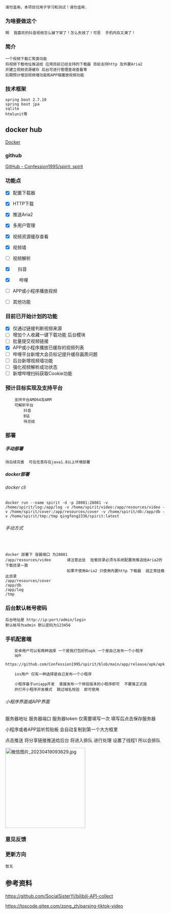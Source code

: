 ```
请勿滥用，本项目仅用于学习和测试！请勿滥用.
```

### 为啥要做这个

```
啊  我喜欢的抖音视频怎么被下架了！怎么失效了！可恶  手机内存又满了！
```

### 简介

```
一个视频下载汇聚类功能  
将视频下载地址推送给 应用目前已经支持的下载器 目前支持http 及外置Aria2 
并建立视频资源缓存 后台可进行管理查询查看等 
后期预计增加视频墙功能和APP端播放视频功能
```

### 技术框架

```
spring boot 2.7.10
spring boot jpa
sqlite
htmlunit等
```

## docker hub

[Docker](https://hub.docker.com/r/qingfeng2336/spirit)

### github

[GitHub - Confession1995/spirit: spirit](https://github.com/Confession1995/spirit)

### 功能点

- [x] 配置下载器

- [x] HTTP下载

- [x] 推送Aria2

- [x] 多用户管理

- [x] 视频资源缓存查看

- [x] 视频墙

- [ ] 视频解析

- [x]           抖音

- [x]           哔哩

- [ ] APP或小程序播放视频

- [ ] 其他功能
### 目前已开始计划的功能
- [x] 仅通过链接判断视频来源
- [ ] 增加个人收藏一键下载功能    后台模块
- [ ] 批量提交视频链接     
- [x] APP或小程序播放已缓存的视频列表
- [ ] 哔哩平台新增大会员标记提升缓存画质问题
- [ ] 后台新增视频墙功能
- [ ] 强化视频解析成功状态
- [ ] 新增哔哩扫码获取Cookie功能
### 预计目标实现及支持平台

```
    支持平台AMD64及ARM
    可解析平台
        抖音
        B站
        待总结
```

### 部署

##### 手动部署

```
待后续完善  可在任意存在java1.8以上环境部署
```

##### docker部署

###### docker cli

```
docker run --name spirit -d -p 28081:28081 -v /home/spirit/log:/app/log -v /home/spirit/video:/app/resources/video -v /home/spirit/cover:/app/resources/cover -v /home/spirit/db:/app/db -v /home/spirit/tmp:/tmp qingfeng2336/spirit:latest
```

###### 手动方式

    

```
docker 部署下 容器端口 为28081
/app/resources/video       请注意此处  挂载目录必须与系统配置用推送给Aria2的下载目录一致   
                           如果不使用Aria2 只使用内置http 下载器  就正常挂载此目录
/app/resources/cover
/app/db
/app/log
/tmp
```

### 后台默认帐号密码

```
后台地址是 http://ip:port/admin/login
默认帐号为admin 默认密码为123456
```

### 手机配套端

```
    安卓用户可以有两种选择 一个是我打包好的apk 一个是自己发布一个小程序
    apk
      https://github.com/Confession1995/spirit/blob/main/app/release/apk/apk.apk
    
    ios用户 仅有一种选择是自己发布一个小程序
    
    小程序基于uniapp开发  直接发布一个体验版本的小程序即可  不要推正式版
    并打开小程序开发模式  跳过域名校验  即可使用
```

###### 小程序界面或APP界面

服务器地址 服务器端口 服务器token 仅需要填写一次  填写后点击保存服务器

小程序或者APP监听剪贴板 会自动复制到第一个大方框里

点击推送 将分享链接推送给后台 将进入排队 进行处理  设置了线程1 所以会排队

<img src="https://s2.loli.net/2023/04/19/GlmrVTWEe8AyYR2.jpg" title="" alt="微信图片_20230419093629.jpg" width="251">

### 意见反馈

### 更新方向

```
暂无
```

## 参考资料

https://github.com/SocialSisterYi/bilibili-API-collect

https://toscode.gitee.com/zong_zh/parsing-tiktok-video
